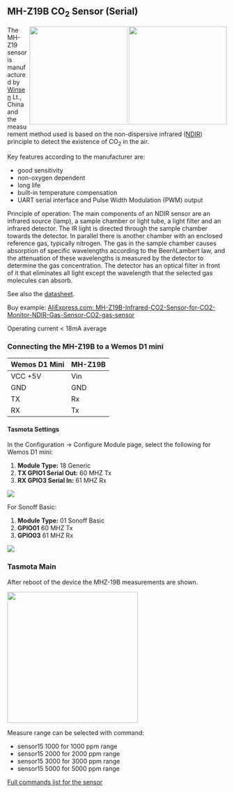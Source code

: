 ## MH-Z19B CO<sub>2</sub> Sensor (Serial)

<img src="https://github.com/arendst/arendst.github.io/blob/master/media/wemos/mhz19b-co2-sensor-front.jpg?raw=true" align=right width=225>
<img src="https://github.com/arendst/arendst.github.io/blob/master/media/wemos/mhz19b-co2-sensor-back.jpg?raw=true" align=right width=225>

The MH-Z19 sensor is manufactured by [Winsen](http://www.winsensor.com/) Lt., China and the measurement method used is based on the non-dispersive infrared ([NDIR](https://en.wikipedia.org/wiki/Nondispersive_infrared_sensor)) principle to detect the existence of CO<sub>2</sub> in the air.

Key features according to the manufacturer are:
* good sensitivity
* non-oxygen dependent
* long life
* built-in temperature compensation
* UART serial interface and Pulse Width Modulation (PWM) output

Principle of operation:
The main components of an NDIR sensor are an infrared source (lamp), a sample chamber or light tube, a light filter and an infrared detector. The IR light is directed through the sample chamber towards the detector. In parallel there is another chamber with an enclosed reference gas, typically nitrogen. The gas in the sample chamber causes absorption of specific wavelengths according to the BeerñLambert law, and the attenuation of these wavelengths is measured by the detector to determine the gas concentration. The detector has an optical filter in front of it that eliminates all light except the wavelength that the selected gas molecules can absorb. 

See also the [datasheet](https://www.winsen-sensor.com/d/files/PDF/Infrared%20Gas%20Sensor/NDIR%20CO2%20SENSOR/MH-Z19%20CO2%20Ver1.0.pdf).

Buy example: [AliExpress.com: MH-Z19B-Infrared-CO2-Sensor-for-CO2-Monitor-NDIR-Gas-Sensor-CO2-gas-sensor](https://www.aliexpress.com/item/MH-Z19B-Infrared-CO2-Sensor-for-CO2-Monitor-NDIR-Gas-Sensor-CO2-gas-sensor/32823821163.html)

Operating current < 18mA average

### Connecting the MH-Z19B to a Wemos D1 mini

| Wemos D1 Mini  | MH-Z19B |
|---|---|
|VCC +5V   | Vin|
|GND   | GND|
|TX   |Rx|
|RX   |Tx|

#### Tasmota Settings
In the Configuration -> Configure Module page, select the following for Wemos D1 mini:
1. **Module Type:** 18 Generic
2. **TX GPIO1 Serial Out:** 60 MHZ Tx
3. **RX GPIO3 Serial In:** 61 MHZ Rx

![](https://user-images.githubusercontent.com/24528715/50478370-119fa200-09d1-11e9-912d-f58ac3779ca5.png)

For Sonoff Basic:
1. **Module Type:** 01 Sonoff Basic
2. **GPIO01** 60 MHZ Tx
3. **GPIO03** 61 MHZ Rx

![](https://user-images.githubusercontent.com/24528715/50478262-9807b400-09d0-11e9-8659-000eca113802.png)


### Tasmota Main
After reboot of the device the MHZ-19B measurements are shown.

<img src="https://github.com/arendst/arendst.github.io/blob/master/media/wemos/wemos_mhz19b_main_marked.jpg?raw=true" width=300>

Measure range can be selected with command:

* sensor15 1000 for 1000 ppm range
* sensor15 2000 for 2000 ppm range
* sensor15 3000 for 3000 ppm range
* sensor15 5000 for 5000 ppm range

[Full commands list for the sensor](Commands#sensor15)
